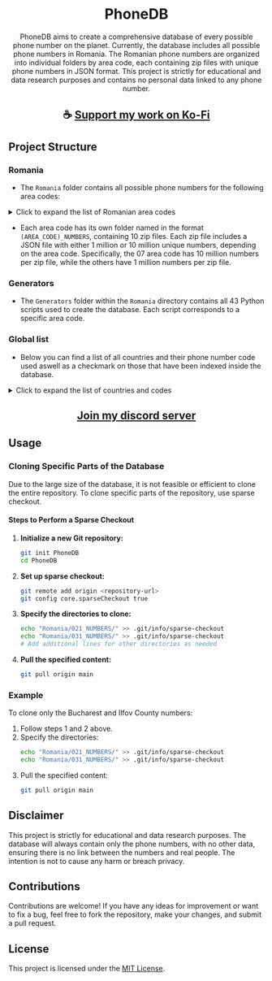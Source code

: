 <div align="center">

# PhoneDB

PhoneDB aims to create a comprehensive database of every possible phone number on the planet. Currently, the database includes all possible phone numbers in Romania. The Romanian phone numbers are organized into individual folders by area code, each containing zip files with unique phone numbers in JSON format. This project is strictly for educational and data research purposes and contains no personal data linked to any phone number.

</div>

<div align="center">

## ☕ [Support my work on Ko-Fi](https://ko-fi.com/thatsinewave)

</div>

## Project Structure

### Romania
- The `Romania` folder contains all possible phone numbers for the following area codes:
<details>
  <summary>Click to expand the list of Romanian area codes</summary>

  |         REGION        |   CODE    |
  |:---------------------:|:---------:|
  |   Bucharest Capital   |   021    |
  |      Ilfov County     |   031    |
  |     Suceava County    |   230    |
  |    Botoșani County    |   231    |
  |      Iași County      |   232    |
  |      Neamț County     |   233    |
  |      Bacău County     |   234    |
  |     Vaslui County     |   235    |
  |     Galați County     |   236    |
  |     Vrancea County    |   237    |
  |      Buzău County     |   238    |
  |     Brăila County     |   239    |
  |     Tulcea County     |   240    |
  |    Constanța County   |   241    |
  |    Călărași County    |   242    |
  |    Ialomița County    |   243    |
  |     Prahova County    |   244    |
  |    Dâmbovița County   |   245    |
  |     Giurgiu County    |   246    |
  |    Teleorman County   |   247    |
  |      Argeș County     |   248    |
  |       Olt County      |   249    |
  |      Dolj County      |   250    |
  |    Mehedinți County   |   251    |
  |      Gorj County      |   252    |
  |     Vâlcea County     |   253    |
  |    Hunedoara County   |   254    |
  |  Caraș-Severin County |   255    |
  |      Timiș County     |   256    |
  |      Arad County      |   257    |
  |      Alba County      |   258    |
  |      Bihor County     |   259    |
  |    Satu Mare County   |   260    |
  |    Maramureș County   |   261    |
  |      Sălaj County     |   262    |
  | Bistrița-Năsăud County |   263    |
  |      Cluj County      |   264    |
  |      Mureș County     |   265    |
  |    Harghita County    |   266    |
  |     Covasna County    |   267    |
  |     Brașov County     |   268    |
  |     Sibiu County      |   269    |
</details>

- Each area code has its own folder named in the format `(AREA_CODE)_NUMBERS`, containing 10 zip files. Each zip file includes a JSON file with either 1 million or 10 million unique numbers, depending on the area code. Specifically, the 07 area code has 10 million numbers per zip file, while the others have 1 million numbers per zip file.

### Generators

- The `Generators` folder within the `Romania` directory contains all 43 Python scripts used to create the database. Each script corresponds to a specific area code.

### Global list
- Below you can find a list of all countries and their phone number code used aswell as a checkmark on those that have been indexed inside the database.

<details>
  <summary>Click to expand the list of countries and codes</summary>

  |        COUNTRY         |   CODE    |  INDEXED  |
  |:----------------------:|:---------:|:---------:|
  |        Canada          |     1     |     ❌     |
  |    United States       |     1     |     ❌     |
  |     Kazakhstan         |     7     |     ❌     |
  |        Russia          |     7     |     ❌     |
  |        Egypt           |    20     |     ❌     |
  |     South Africa       |    27     |     ❌     |
  |        Greece          |    30     |     ❌     |
  |     Netherlands        |    31     |     ❌     |
  |       Belgium          |    32     |     ❌     |
  |        France          |    33     |     ❌     |
  |        Spain           |    34     |     ❌     |
  |       Hungary          |    36     |     ❌     |
  |        Italy           |    39     |     ❌     |
  |       Romania          |    40     |     ✅     |
  |     Switzerland        |    41     |     ❌     |
  |       Austria          |    43     |     ❌     |
  |    United Kingdom      |    44     |     ❌     |
  |       Denmark          |    45     |     ❌     |
  |        Sweden          |    46     |     ❌     |
  |        Norway          |    47     |     ❌     |
  | Svalbard and Jan Mayen |    47     |     ❌     |
  |        Poland          |    48     |     ❌     |
  |       Germany          |    49     |     ❌     |
  |        Peru            |    51     |     ❌     |
  |        Mexico          |    52     |     ❌     |
  |        Cuba            |    53     |     ❌     |
  |      Argentina         |    54     |     ❌     |
  |        Brazil          |    55     |     ❌     |
  |        Chile           |    56     |     ❌     |
  |      Colombia          |    57     |     ❌     |
  |      Venezuela         |    58     |     ❌     |
  |      Malaysia          |    60     |     ❌     |
  |      Australia         |    61     |     ❌     |
  |   Christmas Island     |    61     |     ❌     |
  |    Cocos Islands       |    61     |     ❌     |
  |     Indonesia          |    62     |     ❌     |
  |     Philippines        |    63     |     ❌     |
  |    New Zealand         |    64     |     ❌     |
  |       Pitcairn         |    64     |     ❌     |
  |      Singapore         |    65     |     ❌     |
  |      Thailand          |    66     |     ❌     |
  |        Japan           |    81     |     ❌     |
  |     South Korea        |    82     |     ❌     |
  |      Vietnam           |    84     |     ❌     |
  |        China           |    86     |     ❌     |
  |       Turkey           |    90     |     ❌     |
  |        India           |    91     |     ❌     |
  |      Pakistan          |    92     |     ❌     |
  |     Afghanistan        |    93     |     ❌     |
  |      Sri Lanka         |    94     |     ❌     |
  |       Myanmar          |    95     |     ❌     |
  |        Iran            |    98     |     ❌     |
  |     South Sudan        |   211     |     ❌     |
  |       Morocco          |   212     |     ❌     |
  |   Western Sahara       |   212     |     ❌     |
  |       Algeria          |   213     |     ❌     |
  |       Tunisia          |   216     |     ❌     |
  |        Libya           |   218     |     ❌     |
  |       Gambia           |   220     |     ❌     |
  |       Senegal          |   221     |     ❌     |
  |     Mauritania         |   222     |     ❌     |
  |        Mali            |   223     |     ❌     |
  |       Guinea           |   224     |     ❌     |
  |     Ivory Coast        |   225     |     ❌     |
  |     Burkina Faso       |   226     |     ❌     |
  |        Niger           |   227     |     ❌     |
  |        Togo            |   228     |     ❌     |
  |        Benin           |   229     |     ❌     |
  |      Mauritius         |   230     |     ❌     |
  |       Liberia          |   231     |     ❌     |
  |    Sierra Leone        |   232     |     ❌     |
  |       Ghana            |   233     |     ❌     |
  |       Nigeria          |   234     |     ❌     |
  |        Chad            |   235     |     ❌     |
  | Central African Republic|  236     |     ❌     |
  |      Cameroon          |   237     |     ❌     |
  |     Cape Verde         |   238     |     ❌     |
  | Sao Tome and Principe  |   239     |     ❌     |
  | Equatorial Guinea      |   240     |     ❌     |
  |       Gabon            |   241     |     ❌     |
  | Republic of the Congo  |   242     |     ❌     |
  |Democratic Republic of the Congo| 243|    ❌     |
  |       Angola           |   244     |     ❌     |
  |    Guinea-Bissau       |   245     |     ❌     |
  |British Indian Ocean Territory| 246|    ❌     |
  |      Seychelles        |   248     |     ❌     |
  |        Sudan           |   249     |     ❌     |
  |       Rwanda           |   250     |     ❌     |
  |      Ethiopia          |   251     |     ❌     |
  |       Somalia          |   252     |     ❌     |
  |      Djibouti          |   253     |     ❌     |
  |        Kenya           |   254     |     ❌     |
  |      Tanzania          |   255     |     ❌     |
  |       Uganda           |   256     |     ❌     |
  |       Burundi          |   257     |     ❌     |
  |     Mozambique         |   258     |     ❌     |
  |       Zambia           |   260     |     ❌     |
  |     Madagascar         |   261     |     ❌     |
  |       Mayotte          |   262     |     ❌     |
  |       Reunion          |   262     |     ❌     |
  |      Zimbabwe          |   263     |     ❌     |
  |       Namibia          |   264     |     ❌     |
  |       Malawi           |   265     |     ❌     |
  |       Lesotho          |   266     |     ❌     |
  |      Botswana          |   267     |     ❌     |
  |      Swaziland         |   268     |     ❌     |
  |       Comoros          |   269     |     ❌     |
  |    Saint Helena        |   290     |     ❌     |
  |       Eritrea          |   291     |     ❌     |
  |        Aruba           |   297     |     ❌     |
  |   Faroe Islands        |   298     |     ❌     |
  |      Greenland         |   299     |     ❌     |
  |      Gibraltar         |   350     |     ❌     |
  |      Portugal          |   351     |     ❌     |
  |     Luxembourg         |   352     |     ❌     |
  |       Ireland          |   353     |     ❌     |
  |      Iceland           |   354     |     ❌     |
  |      Albania           |   355     |     ❌     |
  |       Malta            |   356     |     ❌     |
  |       Cyprus           |   357     |     ❌     |
  |      Finland           |   358     |     ❌     |
  |      Bulgaria          |   359     |     ❌     |
  |     Lithuania          |   370     |     ❌     |
  |       Latvia           |   371     |     ❌     |
  |      Estonia           |   372     |     ❌     |
  |      Moldova           |   373     |     ❌     |
  |      Armenia           |   374     |     ❌     |
  |      Belarus           |   375     |     ❌     |
  |       Andorra          |   376     |     ❌     |
  |       Monaco           |   377     |     ❌     |
  |     San Marino         |   378     |     ❌     |
  |       Vatican          |   379     |     ❌     |
  |      Ukraine           |   380     |     ❌     |
  |       Serbia           |   381     |     ❌     |
  |     Montenegro         |   382     |     ❌     |
  |       Kosovo           |   383     |     ❌     |
  |      Croatia           |   385     |     ❌     |
  |      Slovenia          |   386     |     ❌     |
  | Bosnia and Herzegovina |   387     |     ❌     |
  |     Macedonia          |   389     |     ❌     |
  |  Czech Republic        |   420     |     ❌     |
  |     Slovakia           |   421     |     ❌     |
  |   Liechtenstein        |   423     |     ❌     |
  |  Falkland Islands      |   500     |     ❌     |
  |       Belize           |   501     |     ❌     |
  |     Guatemala          |   502     |     ❌     |
  |    El Salvador         |   503     |     ❌     |
  |      Honduras          |   504     |     ❌     |
  |     Nicaragua          |   505     |     ❌     |
  |     Costa Rica         |   506     |     ❌     |
  |       Panama           |   507     |     ❌     |
  |Saint Pierre and Miquelon|  508     |     ❌     |
  |       Haiti            |   509     |     ❌     |
  |   Saint Barthelemy     |   590     |     ❌     |
  |    Saint Martin        |   590     |     ❌     |
  |       Bolivia          |   591     |     ❌     |
  |       Guyana           |   592     |     ❌     |
  |       Ecuador          |   593     |     ❌     |
  |      Paraguay          |   595     |     ❌     |
  |      Suriname          |   597     |     ❌     |
  |      Uruguay           |   598     |     ❌     |
  |       Curacao          |   599     |     ❌     |
  |Netherlands Antilles    |   599     |     ❌     |
  |     East Timor         |   670     |     ❌     |
  |     Antarctica         |   672     |     ❌     |
  |       Brunei           |   673     |     ❌     |
  |       Nauru            |   674     |     ❌     |
  | Papua New Guinea       |   675     |     ❌     |
  |       Tonga            |   676     |     ❌     |
  |  Solomon Islands       |   677     |     ❌     |
  |      Vanuatu           |   678     |     ❌     |
  |        Fiji            |   679     |     ❌     |
  |       Palau            |   680     |     ❌     |
  | Wallis and Futuna      |   681     |     ❌     |
  |    Cook Islands        |   682     |     ❌     |
  |        Niue            |   683     |     ❌     |
  |       Samoa            |   685     |     ❌     |
  |      Kiribati          |   686     |     ❌     |
  |  New Caledonia         |   687     |     ❌     |
  |       Tuvalu           |   688     |     ❌     |
  |  French Polynesia      |   689     |     ❌     |
  |      Tokelau           |   690     |     ❌     |
  |     Micronesia         |   691     |     ❌     |
  |  Marshall Islands      |   692     |     ❌     |
  |    North Korea         |   850     |     ❌     |
  |     Hong Kong          |   852     |     ❌     |
  |       Macau            |   853     |     ❌     |
  |      Cambodia          |   855     |     ❌     |
  |        Laos            |   856     |     ❌     |
  |     Bangladesh         |   880     |     ❌     |
  |       Taiwan           |   886     |     ❌     |
  |      Maldives          |   960     |     ❌     |
  |      Lebanon           |   961     |     ❌     |
  |       Jordan           |   962     |     ❌     |
  |        Syria           |   963     |     ❌     |
  |        Iraq            |   964     |     ❌     |
  |       Kuwait           |   965     |     ❌     |
  |    Saudi Arabia        |   966     |     ❌     |
  |       Yemen            |   967     |     ❌     |
  |        Oman            |   968     |     ❌     |
  |     Palestine          |   970     |     ❌     |
  |United Arab Emirates    |   971     |     ❌     |
  |       Israel           |   972     |     ❌     |
  |      Bahrain           |   973     |     ❌     |
  |       Qatar            |   974     |     ❌     |
  |       Bhutan           |   975     |     ❌     |
  |      Mongolia          |   976     |     ❌     |
  |       Nepal            |   977     |     ❌     |
  |    Tajikistan          |   992     |     ❌     |
  |  Turkmenistan          |   993     |     ❌     |
  |    Azerbaijan          |   994     |     ❌     |
  |      Georgia           |   995     |     ❌     |
  |    Kyrgyzstan          |   996     |     ❌     |
  |    Uzbekistan          |   998     |     ❌     |
  |      Bahamas           |  1-242    |     ❌     |
  |      Barbados          |  1-246    |     ❌     |
  |      Anguilla          |  1-264    |     ❌     |
  |Antigua and Barbuda     |  1-268    |     ❌     |
  |British Virgin Islands  |  1-284    |     ❌     |
  | U.S. Virgin Islands    |  1-340    |     ❌     |
  |  Cayman Islands        |  1-345    |     ❌     |
  |      Bermuda           |  1-441    |     ❌     |
  |      Grenada           |  1-473    |     ❌     |
  |Turks and Caicos Islands|  1-649    |     ❌     |
  |     Montserrat         |  1-664    |     ❌     |
  |Northern Mariana Islands|  1-670    |     ❌     |
  |        Guam            |  1-671    |     ❌     |
  |  American Samoa        |  1-684    |     ❌     |
  |    Sint Maarten        |  1-721    |     ❌     |
  |    Saint Lucia         |  1-758    |     ❌     |
  |     Dominica           |  1-767    |     ❌     |
  |Saint Vincent and the Grenadines|1-784| ❌     |
  |    Puerto Rico         |1-787, 1-939|    ❌     |
  |Dominican Republic      |1-809, 1-829, 1-849|❌  |
  | Trinidad and Tobago    |  1-868    |     ❌     |
  |Saint Kitts and Nevis   |  1-869    |     ❌     |
  |      Jamaica           |  1-876    |     ❌     |
  |      Guernsey          |44-1481    |     ❌     |
  |        Jersey          |44-1534    |     ❌     |
  |     Isle of Man        |44-1624    |     ❌     |
</details>


<div align="center">

## [Join my discord server](https://discord.gg/2nHHHBWNDw)

</div>

## Usage

### Cloning Specific Parts of the Database

Due to the large size of the database, it is not feasible or efficient to clone the entire repository. To clone specific parts of the repository, use sparse checkout.

#### Steps to Perform a Sparse Checkout

1. **Initialize a new Git repository:**
   ```sh
   git init PhoneDB
   cd PhoneDB
   ```

2. **Set up sparse checkout:**
   ```sh
   git remote add origin <repository-url>
   git config core.sparseCheckout true
   ```

3. **Specify the directories to clone:**
   ```sh
   echo "Romania/021_NUMBERS/" >> .git/info/sparse-checkout
   echo "Romania/031_NUMBERS/" >> .git/info/sparse-checkout
   # Add additional lines for other directories as needed
   ```

4. **Pull the specified content:**
   ```sh
   git pull origin main
   ```

### Example

To clone only the Bucharest and Ilfov County numbers:
1. Follow steps 1 and 2 above.
2. Specify the directories:
   ```sh
   echo "Romania/021_NUMBERS/" >> .git/info/sparse-checkout
   echo "Romania/031_NUMBERS/" >> .git/info/sparse-checkout
   ```
3. Pull the specified content:
   ```sh
   git pull origin main
   ```

## Disclaimer

This project is strictly for educational and data research purposes. The database will always contain only the phone numbers, with no other data, ensuring there is no link between the numbers and real people. The intention is not to cause any harm or breach privacy.

## Contributions

Contributions are welcome! If you have any ideas for improvement or want to fix a bug, feel free to fork the repository, make your changes, and submit a pull request.

## License

This project is licensed under the [MIT License](LICENSE).